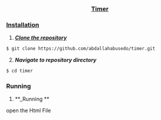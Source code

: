 <div align="center">
<a href="https://github.com/abdallahabusedo/timer" rel="noopener">
 
</div>
<h3 align="center">Timer</h3>

### Installation

1. **_Clone the repository_**

```sh
$ git clone https://github.com/abdallahabusedo/timer.git
```
2. **_Navigate to repository directory_**
```sh
$ cd timer
```
### Running

1. **_Running **

open the Html File 
